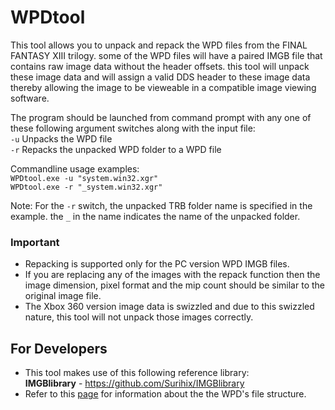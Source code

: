 # WPDtool
This tool allows you to unpack and repack the WPD files from the FINAL FANTASY XIII trilogy. some of the WPD files will have a paired IMGB file that contains raw image data without the header offsets. this tool will unpack these image data and will assign a valid DDS header to these image data thereby allowing the image to be vieweable in a compatible image viewing software.

The program should be launched from command prompt with any one of these following argument switches along with the input file:
<br>``-u`` Unpacks the WPD file
<br>``-r`` Repacks the unpacked WPD folder to a WPD file

Commandline usage examples:
<br>``WPDtool.exe -u "system.win32.xgr" ``
<br>``WPDtool.exe -r "_system.win32.xgr" ``

Note: For the ``-r`` switch, the unpacked TRB folder name is specified in the example. the ``_`` in the name indicates the name of the unpacked folder.

### Important
- Repacking is supported only for the PC version WPD IMGB files.
- If you are replacing any of the images with the repack function then the image dimension, pixel format and the mip count should be similar to the original image file.
- The Xbox 360 version image data is swizzled and due to this swizzled nature, this tool will not unpack those images correctly.

## For Developers
- This tool makes use of this following reference library:
<br>**IMGBlibrary** - https://github.com/Surihix/IMGBlibrary
- Refer to this [page](https://github.com/LR-Research-Team/Datalog/wiki/WPD-Pack-files) for information about the the WPD's file structure.
